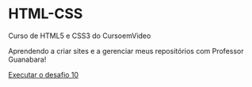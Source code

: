 # HTML-CSS
 Curso de HTML5 e CSS3 do CursoemVideo

Aprendendo a criar sites e a gerenciar meus repositórios com Professor Guanabara!

[Executar o desafio 10](https://claraaps.github.io/HTML-CSS/exercicios/desafios/d010/android.html)
